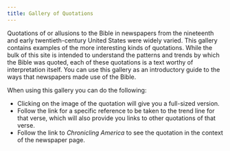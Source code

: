 ```yaml
---
title: Gallery of Quotations
---
```


Quotations of or allusions to the Bible in newspapers from the nineteenth and early twentieth-century United States were widely varied. This gallery contains examples of the more interesting kinds of quotations. While the bulk of this site is intended to understand the patterns and trends by which the Bible was quoted, each of these quotations is a text worthy of interpretation itself. You can use this gallery as an introductory guide to the ways that newspapers made use of the Bible.

When using this gallery you can do the following:

- Clicking on the image of the quotation will give you a full-sized version.
- Follow the link for a specific reference to be taken to the trend line for that verse, which will also provide you links to other quotations of that verse.
- Follow the link to *Chronicling America* to see the quotation in the context of the newspaper page.
